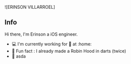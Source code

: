 ![ERINSON VILLARROEL]

## Info

Hi there, I'm Erinson a iOS engineer.

- :computer: I'm currently working for :whale:  at :home: 
- :dart: Fun fact : I already made a Robin Hood in darts (twice)
- :apple: asda

